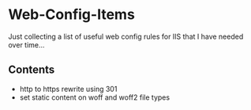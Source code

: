 # Web-Config-Items
Just collecting a list of useful web config rules for IIS that I have needed over time...


## Contents

* http to https rewrite using 301
* set static content on woff and woff2 file types